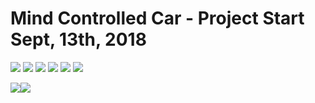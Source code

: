 # Mind Controlled Car  - Project Start Sept, 13th, 2018

<img src=https://github.com/RubensZimbres/Repo-2018/blob/master/Mind-Controlled-Apparatus/Pictures/muse0.JPG>

<img src=https://github.com/RubensZimbres/Repo-2018/blob/master/Mind-Controlled-Apparatus/Pictures/muse1.JPG>  

<img src=https://github.com/RubensZimbres/Repo-2018/blob/master/Mind-Controlled-Apparatus/Pictures/muse2.JPG>  

<img src=https://github.com/RubensZimbres/Repo-2018/blob/master/Mind-Controlled-Apparatus/Pictures/MRI_reconstruction.png>  

<img src=https://github.com/RubensZimbres/Repo-2018/blob/master/Mind-Controlled-Apparatus/Pictures/rasp1.JPG>  

<img src=https://github.com/RubensZimbres/Repo-2018/blob/master/Mind-Controlled-Apparatus/Pictures/tensorflow.JPG>  

<img src=https://github.com/RubensZimbres/Repo-2018/blob/master/Mind-Controlled-Apparatus/Pictures/car0.JPG><img src=https://github.com/RubensZimbres/Repo-2018/blob/master/Mind-Controlled-Apparatus/Pictures/car1.JPG>  
